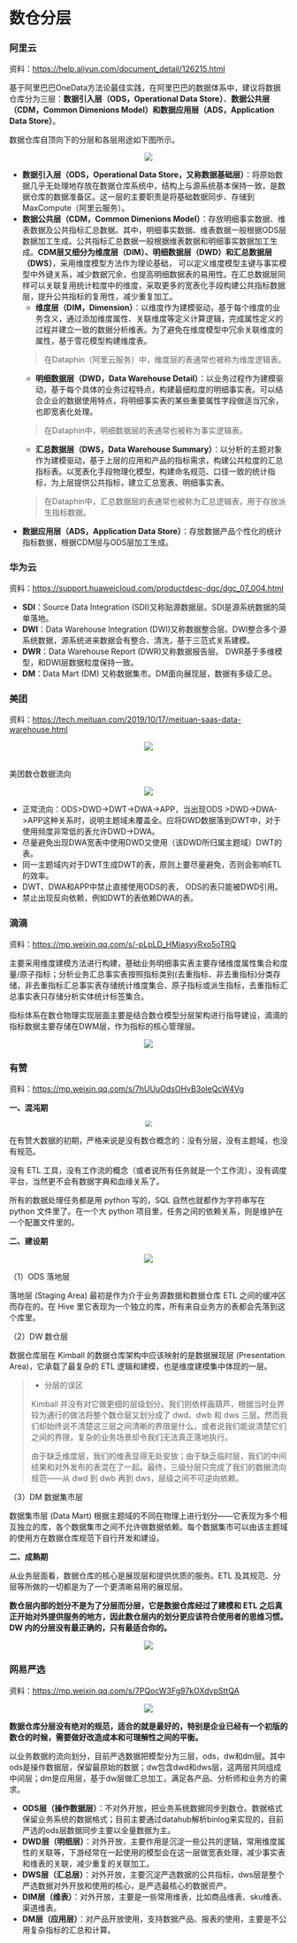 数仓分层
=============

### 阿里云
资料：<https://help.aliyun.com/document_detail/126215.html>

基于阿里巴巴OneData方法论最佳实践，在阿里巴巴的数据体系中，建议将数据仓库分为三层：**数据引入层（ODS，Operational Data Store）**、**数据公共层（CDM，Common Dimenions Model）和数据应用层（ADS，Application Data Store）**。

数据仓库自顶向下的分层和各层用途如下图所示。
<div align=center>
<img src="image/阿里数仓分层.png" style="zoom:90%" />
</div>

* **数据引入层（ODS，Operational Data Store，又称数据基础层）**：将原始数据几乎无处理地存放在数据仓库系统中，结构上与源系统基本保持一致，是数据仓库的数据准备区。这一层的主要职责是将基础数据同步、存储到MaxCompute（阿里云服务）。
* **数据公共层（CDM，Common Dimenions Model）**：存放明细事实数据、维表数据及公共指标汇总数据。其中，明细事实数据、维表数据一般根据ODS层数据加工生成。公共指标汇总数据一般根据维表数据和明细事实数据加工生成。**CDM层又细分为维度层（DIM）、明细数据层（DWD）和汇总数据层（DWS）**，采用维度模型方法作为理论基础， 可以定义维度模型主键与事实模型中外键关系，减少数据冗余，也提高明细数据表的易用性。在汇总数据层同样可以关联复用统计粒度中的维度，采取更多的宽表化手段构建公共指标数据层，提升公共指标的复用性，减少重复加工。
    * **维度层（DIM，Dimension）**：以维度作为建模驱动，基于每个维度的业务含义，通过添加维度属性、关联维度等定义计算逻辑，完成属性定义的过程并建立一致的数据分析维表。为了避免在维度模型中冗余关联维度的属性，基于雪花模型构建维度表。
    >在Dataphin（阿里云服务）中，维度层的表通常也被称为维度逻辑表。
    * **明细数据层（DWD，Data Warehouse Detail）**：以业务过程作为建模驱动，基于每个具体的业务过程特点，构建最细粒度的明细事实表。可以结合企业的数据使用特点，将明细事实表的某些重要属性字段做适当冗余，也即宽表化处理。
    > 在Dataphin中，明细数据层的表通常也被称为事实逻辑表。
    * **汇总数据层（DWS，Data Warehouse Summary）**：以分析的主题对象作为建模驱动，基于上层的应用和产品的指标需求，构建公共粒度的汇总指标表。以宽表化手段物理化模型，构建命名规范、口径一致的统计指标，为上层提供公共指标，建立汇总宽表、明细事实表。
    >在Dataphin中，汇总数据层的表通常也被称为汇总逻辑表，用于存放派生指标数据。
* **数据应用层（ADS，Application Data Store）**：存放数据产品个性化的统计指标数据，根据CDM层与ODS层加工生成。

### 华为云
资料：<https://support.huaweicloud.com/productdesc-dgc/dgc_07_004.html>
* **SDI**：Source Data Integration (SDI)又称贴源数据层。SDI是源系统数据的简单落地。
* **DWI**：Data Warehouse Integration (DWI)又称数据整合层。DWI整合多个源系统数据，源系统进来数据会有整合、清洗，基于三范式关系建模。
* **DWR**：Data Warehouse Report (DWR)又称数据报告层。 DWR基于多维模型，和DWI层数据粒度保持一致。
* **DM**：Data Mart (DM) 又称数据集市。DM面向展现层，数据有多级汇总。

### 美团
资料：<https://tech.meituan.com/2019/10/17/meituan-saas-data-warehouse.html>

<div align=center>
<img src="image/美团数仓分层.png" style="zoom:100%" />
</div>
&nbsp;

美团数仓数据流向
<div align=center>
<img src="image/美团数仓数据流向.png" style="zoom:100%" />
</div>

* 正常流向：ODS>DWD->DWT->DWA->APP，当出现ODS >DWD->DWA->APP这种关系时，说明主题域未覆盖全。应将DWD数据落到DWT中，对于使用频度非常低的表允许DWD->DWA。
* 尽量避免出现DWA宽表中使用DWD又使用（该DWD所归属主题域）DWT的表。
* 同一主题域内对于DWT生成DWT的表，原则上要尽量避免，否则会影响ETL的效率。
* DWT、DWA和APP中禁止直接使用ODS的表， ODS的表只能被DWD引用。
* 禁止出现反向依赖，例如DWT的表依赖DWA的表。

### 滴滴
资料：<https://mp.weixin.qq.com/s/-pLpLD_HMiasyyRxo5oTRQ>

主要采用维度建模方法进行构建，基础业务明细事实表主要存储维度属性集合和度量/原子指标；分析业务汇总事实表按照指标类别(去重指标、非去重指标)分类存储，非去重指标汇总事实表存储统计维度集合、原子指标或派生指标，去重指标汇总事实表只存储分析实体统计标签集合。

指标体系在数仓物理实现层面主要是结合数仓模型分层架构进行指导建设，滴滴的指标数据主要存储在DWM层，作为指标的核心管理层。

<div align=center>
<img src="image/滴滴数仓分层.png" style="zoom:100%" />
</div>

### 有赞
资料：<https://mp.weixin.qq.com/s/7hUUuOdsOHvB3oleQcW4Vg>

**一、混沌期**
<div align=center>
<img src="image/有赞数仓混沌期.png" style="zoom:70%" />
</div>

在有赞大数据的初期，严格来说是没有数仓概念的：没有分层，没有主题域，也没有规范。

没有 ETL 工具，没有工作流的概念（或者说所有任务就是一个工作流），没有调度平台，当然更不会有数据字典和血缘关系了。

所有的数据处理任务都是用 python 写的，SQL 自然也就都作为字符串写在 python 文件里了。在一个大 python 项目里，任务之间的依赖关系，则是维护在一个配置文件里的。

**二、建设期**
<div align=center>
<img src="image/有赞数仓分层.png" style="zoom:100%" />
</div>

（1）ODS 落地层

落地层 (Staging Area) 最初是作为介于业务源数据和数据仓库 ETL 之间的缓冲区而存在的。在 Hive 里它表现为一个独立的库，所有来自业务方的表都会先落到这个库里。

（2）DW 数仓层

数据仓库层在 Kimball 的数据仓库架构中应该映射的是数据展现层 (Presentation Area)，它承载了最复杂的 ETL 逻辑和建模，也是维度建模集中体现的一层。
>* 分层的误区
>
>Kimball 并没有对它做更细的层级划分。我们则依样画葫芦，根据当时业界较为通行的做法将整个数仓层又划分成了 dwd、dwb 和 dws 三层。然而我们却始终说不清楚这三层之间清晰的界限是什么，或者说我们能说清楚它们之间的界限，复杂的业务场景却令我们无法真正落地执行。
>
>由于缺乏维度层，我们的维表显得无处安放；由于缺乏临时层，我们的中间结果和对外发布的表混在了一起。最终，三级分层只完成了我们的数据流向规范——从 dwd 到 dwb 再到 dws，层级之间不可逆向依赖。

（3）DM 数据集市层

数据集市层 (Data Mart) 根据主题域的不同在物理上进行划分——它表现为多个相互独立的库，各个数据集市之间不允许做数据依赖。每个数据集市可以由该主题域的使用方在数据仓库规范下自行开发和建设。

**二、成熟期**

从业务层面看，数据仓库的核心是展现层和提供优质的服务。ETL 及其规范、分层等所做的一切都是为了一个更清晰易用的展现层。

**数仓层内部的划分不是为了分层而分层，它是数据仓库经过了建模和 ETL 之后真正开始对外提供服务的地方，因此数仓层内的划分更应该符合使用者的思维习惯。DW 内的分层没有最正确的，只有最适合你的。**

<div align=center>
<img src="image/有赞数仓分层成熟期.png" style="zoom:100%" />
</div>

### 网易严选
资料：<https://mp.weixin.qq.com/s/7PQocW3Fg97kOXdvpSttQA>

<div align=center>
<img src="image/严选数据中台.png" style="zoom:100%" />
</div>


**数据仓库分层没有绝对的规范，适合的就是最好的，特别是企业已经有一个初版的数仓的时候，需要做好改造成本和可理解性之间的平衡。**

以业务数据的流向划分，目前严选数据把模型分为三层，ods，dw和dm层。其中ods是操作数据层，保留最原始的数据；dw包含dwd和dws层，这两层共同组成中间层；dm是应用层，基于dw层做汇总加工，满足各产品、分析师和业务方的需求。

* **ODS层（操作数据层）**：不对外开放，把业务系统数据同步到数仓。数据格式保留业务系统的数据格式；目前主要通过datahub解析binlog来实现的，目前严选的ods层数据同步主要以全量数据为主。
* **DWD层（明细层）**：对外开放，主要作用是沉淀一些公共的逻辑，常用维度属性的关联等，下游经常在一起使用的模型会在这一层做宽表处理，减少事实表和维表的关联，减少重复的关联加工。
* **DWS层（汇总层）**：对外开放，主要沉淀严选数据的公共指标，dws层是整个严选数据对外开放和使用的核心，是严选最核心的数据资产。
* **DIM层（维表）**：对外开放，主要是一些常用维表，比如商品维表、sku维表、渠道维表。
* **DM层（应用层）**：对产品开放使用，支持数据产品、报表的使用，主要是不公用复杂指标的汇总和计算。
